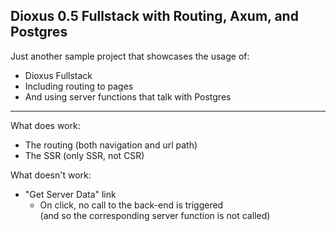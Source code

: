## Dioxus 0.5 Fullstack with Routing, Axum, and Postgres

Just another sample project that showcases the usage of:

-   Dioxus Fullstack
-   Including routing to pages
-   And using server functions that talk with Postgres

---

What does work:

-   The routing (both navigation and url path)
-   The SSR (only SSR, not CSR)

What doesn't work:

-   "Get Server Data" link
    -   On click, no call to the back-end is triggered<br/>
        (and so the corresponding server function is not called)
